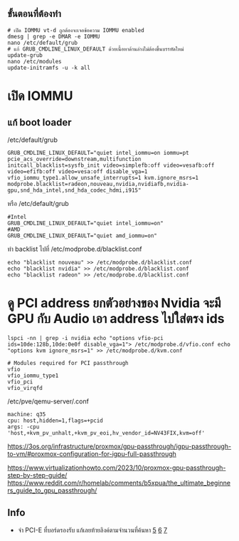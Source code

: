 


## ขั้นตอนที่ต้องทำ
```
# เปิด IOMMU vt-d ถูกต้องจะเจอข้อความ IOMMU enabled
dmesg | grep -e DMAR -e IOMMU
nano /etc/default/grub
# แก้ GRUB_CMDLINE_LINUX_DEFAULT ด้วยเนื้อหาด้านล่างไม่ต้องขึ้นบรรทัดใหม่
update-grub
nano /etc/modules
update-initramfs -u -k all
```


# เปิด IOMMU


## แก้ boot loader
/etc/default/grub
```
GRUB_CMDLINE_LINUX_DEFAULT="quiet intel_iommu=on iommu=pt pcie_acs_override=downstream,multifunction initcall_blacklist=sysfb_init video=simplefb:off video=vesafb:off video=efifb:off video=vesa:off disable_vga=1 vfio_iommu_type1.allow_unsafe_interrupts=1 kvm.ignore_msrs=1 modprobe.blacklist=radeon,nouveau,nvidia,nvidiafb,nvidia-gpu,snd_hda_intel,snd_hda_codec_hdmi,i915"
```
หรือ 
/etc/default/grub
```
#Intel
GRUB_CMDLINE_LINUX_DEFAULT="quiet intel_iommu=on"
#AMD
GRUB_CMDLINE_LINUX_DEFAULT="quiet amd_iommu=on"
```
ทำ backlist ไปที่ /etc/modprobe.d/blacklist.conf
```
echo "blacklist nouveau" >> /etc/modprobe.d/blacklist.conf
echo "blacklist nvidia" >> /etc/modprobe.d/blacklist.conf
echo "blacklist radeon" >> /etc/modprobe.d/blacklist.conf
```
# ดู PCI address ยกตัวอย่างของ Nvidia จะมี GPU กับ Audio เอา address ไปใส่ตรง ids
``
lspci -nn | grep -i nvidia
echo "options vfio-pci ids=10de:128b,10de:0e0f disable_vga=1"> /etc/modprobe.d/vfio.conf
echo "options kvm ignore_msrs=1" >> /etc/modprobe.d/kvm.conf 
``

```
# Modules required for PCI passthrough
vfio
vfio_iommu_type1
vfio_pci
vfio_virqfd
```

/etc/pve/qemu-server/<vmid>.conf
```
machine: q35
cpu: host,hidden=1,flags=+pcid
args: -cpu 'host,+kvm_pv_unhalt,+kvm_pv_eoi,hv_vendor_id=NV43FIX,kvm=off'
```


https://3os.org/infrastructure/proxmox/gpu-passthrough/igpu-passthrough-to-vm/#proxmox-configuration-for-igpu-full-passthrough


https://www.virtualizationhowto.com/2023/10/proxmox-gpu-passthrough-step-by-step-guide/
https://www.reddit.com/r/homelab/comments/b5xpua/the_ultimate_beginners_guide_to_gpu_passthrough/


## Info
- จำ PCI-E ที่บอร์ดรองรับ แก้เลยท้ายลิงค์ตามจำนวนที่ค้นหา 
[5](https://pangoly.com/en/hardware/motherboard/pci-express-x16-slots/6)
[6](https://pangoly.com/en/hardware/motherboard/pci-express-x16-slots/6)
[7](https://pangoly.com/en/hardware/motherboard/pci-express-x16-slots/7)

